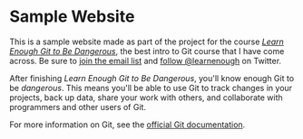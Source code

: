 # Sample Website

This is a sample website made as part of the project for the course [*Learn Enough Git to Be Dangerous*](https://www.learnenough.com/git), the best intro to Git course that I have come across. Be sure to [join the email list](http://learnenough.com/#email_list) and [follow @learnenough](http://twitter.com/learnenough) on Twitter.

After finishing *Learn Enough Git to Be Dangerous*, you'll know enough Git to be *dangerous*. This means you'll be able to use Git to track changes in your projects, back up data, share your work with others, and collaborate with programmers and other users of Git.

For more information on Git, see the
[official Git documentation](https://git-scm.com/).
